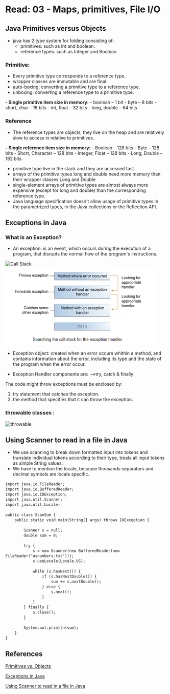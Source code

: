 # Read: 03 - Maps, primitives, File I/O

## Java Primitives versus Objects

- java has 2 type system for folding consisting of:
    - primitives: such as int and boolean.
    - reference types: such as Integer and Boolean.


### Primitive:

- Every primitive type corresponds to a reference type.
- wrapper classes are immutable and are final.
- auto-boxing: converting a primitive type to a reference type.
- unboxing: converting a reference type to a primitive type.

**- Single primitive item size in memory:**
    - boolean – 1 bit
    - byte – 8 bits
    - short, char – 16 bits
    - int, float – 32 bits
    - long, double – 64 bits

### Reference

- The reference types are objects, they live on the heap and are relatively slow to access in relative to primitives.

**- Single reference item size in memory:**
    - Boolean – 128 bits
    - Byte – 128 bits
    - Short, Character – 128 bits
    - Integer, Float – 128 bits
    - Long, Double – 192 bits

- primitive type live in the stack and they are accessed fast.
- arrays of the primitive types long and double need more memory than their wrapper classes Long and Double
- single-element arrays of primitive types are almost always more expensive (except for long and double) than the corresponding reference type.
- Java language specification doesn't allow usage of primitive types in the parametrized types, in the Java collections or the Reflection API.


## Exceptions in Java

### What Is an Exception?

- An exception: is an event, which occurs during the execution of a program, that disrupts the normal flow of the program's instructions.

![Call Stack](img/cal-stack.png)
![searching for exception](img/searching-for-exception.png)

- Exception object: created when an error occurs whithin a method, and contains information about the error, including its type and the state of the program when the error occur.

- Exception Handler components are: -->try, catch & finally

The code might throw exceptions must be enclosed by:
1. try statement that catches the exception. 
2. the method that specifies that it can throw the exception.

### throwable classes :
![throwable](https://docs.oracle.com/javase/tutorial/figures/essential/exceptions-throwable.gif)
   


## Using Scanner to read in a file in Java

- We use scanning to break down formatted input into tokens and translate individual tokens according to their type, treats all input tokens as simple String values.
- We have to mention the locale, because thousands separators and decimal symbols are locale specific.

```
import java.io.FileReader;
import java.io.BufferedReader;
import java.io.IOException;
import java.util.Scanner;
import java.util.Locale;

public class ScanSum {
    public static void main(String[] args) throws IOException {

        Scanner s = null;
        double sum = 0;

        try {
            s = new Scanner(new BufferedReader(new FileReader("usnumbers.txt")));
            s.useLocale(Locale.US);

            while (s.hasNext()) {
                if (s.hasNextDouble()) {
                    sum += s.nextDouble();
                } else {
                    s.next();
                }
            }
        } finally {
            s.close();
        }

        System.out.println(sum);
    }
}
```


## References

[Primitives vs. Objects](https://www.baeldung.com/java-primitives-vs-objects)
<br/>

[Exceptions in Java ](https://docs.oracle.com/javase/tutorial/essential/exceptions/index.html)
<br/>

[Using Scanner to read in a file in Java](https://docs.oracle.com/javase/tutorial/essential/io/scanning.html)